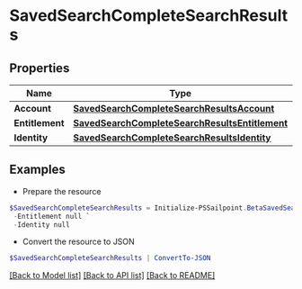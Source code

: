 # SavedSearchCompleteSearchResults
## Properties

Name | Type | Description | Notes
------------ | ------------- | ------------- | -------------
**Account** | [**SavedSearchCompleteSearchResultsAccount**](SavedSearchCompleteSearchResultsAccount.md) |  | [optional] 
**Entitlement** | [**SavedSearchCompleteSearchResultsEntitlement**](SavedSearchCompleteSearchResultsEntitlement.md) |  | [optional] 
**Identity** | [**SavedSearchCompleteSearchResultsIdentity**](SavedSearchCompleteSearchResultsIdentity.md) |  | [optional] 

## Examples

- Prepare the resource
```powershell
$SavedSearchCompleteSearchResults = Initialize-PSSailpoint.BetaSavedSearchCompleteSearchResults  -Account null `
 -Entitlement null `
 -Identity null
```

- Convert the resource to JSON
```powershell
$SavedSearchCompleteSearchResults | ConvertTo-JSON
```

[[Back to Model list]](../README.md#documentation-for-models) [[Back to API list]](../README.md#documentation-for-api-endpoints) [[Back to README]](../README.md)

